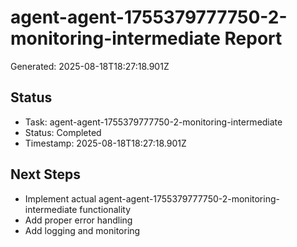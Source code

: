# agent-agent-1755379777750-2-monitoring-intermediate Report

Generated: 2025-08-18T18:27:18.901Z

## Status
- Task: agent-agent-1755379777750-2-monitoring-intermediate
- Status: Completed
- Timestamp: 2025-08-18T18:27:18.901Z

## Next Steps
- Implement actual agent-agent-1755379777750-2-monitoring-intermediate functionality
- Add proper error handling
- Add logging and monitoring

